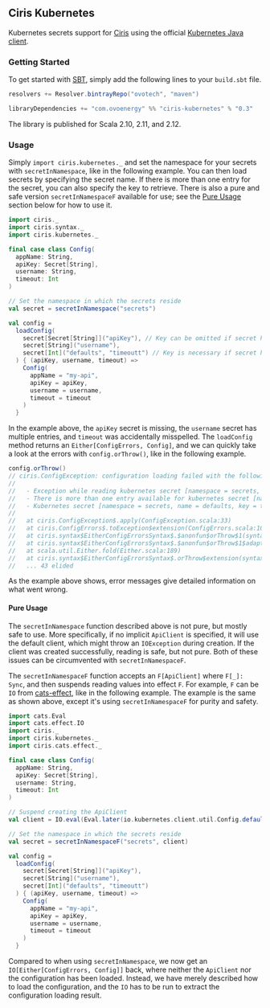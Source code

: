 ## Ciris Kubernetes
Kubernetes secrets support for [Ciris][ciris] using the official [Kubernetes Java client][kubernetes-java-client].

### Getting Started
To get started with [SBT][sbt], simply add the following lines to your `build.sbt` file.

```scala
resolvers += Resolver.bintrayRepo("ovotech", "maven")

libraryDependencies += "com.ovoenergy" %% "ciris-kubernetes" % "0.3"
```

The library is published for Scala 2.10, 2.11, and 2.12.

### Usage
Simply `import ciris.kubernetes._` and set the namespace for your secrets with `secretInNamespace`, like in the following example. You can then load secrets by specifying the secret name. If there is more than one entry for the secret, you can also specify the key to retrieve. There is also a pure and safe version `secretInNamespaceF` available for use; see the [Pure Usage](#pure-usage) section below for how to use it.

```scala
import ciris._
import ciris.syntax._
import ciris.kubernetes._

final case class Config(
  appName: String,
  apiKey: Secret[String],
  username: String,
  timeout: Int
)

// Set the namespace in which the secrets reside
val secret = secretInNamespace("secrets")

val config =
  loadConfig(
    secret[Secret[String]]("apiKey"), // Key can be omitted if secret has only one entry
    secret[String]("username"),
    secret[Int]("defaults", "timeoutt") // Key is necessary if secret has multiple entries
  ) { (apiKey, username, timeout) =>
    Config(
      appName = "my-api",
      apiKey = apiKey,
      username = username,
      timeout = timeout
    )
  }
```

In the example above, the `apiKey` secret is missing, the `username` secret has multiple entries, and `timeout` was accidentally misspelled. The `loadConfig` method returns an `Either[ConfigErrors, Config]`, and we can quickly take a look at the errors with `config.orThrow()`, like in the following example.

```scala
config.orThrow()
// ciris.ConfigException: configuration loading failed with the following errors.
//
//   - Exception while reading kubernetes secret [namespace = secrets, name = apiKey]: io.kubernetes.client.ApiException: Not Found.
//   - There is more than one entry available for kubernetes secret [namespace = secrets, name = username], please specify which key to use; available keys are: admin, user.
//   - Kubernetes secret [namespace = secrets, name = defaults, key = timeoutt] exists but there is no entry with key [timeoutt]; available keys are: port, timeout.
//
//   at ciris.ConfigException$.apply(ConfigException.scala:33)
//   at ciris.ConfigErrors$.toException$extension(ConfigErrors.scala:109)
//   at ciris.syntax$EitherConfigErrorsSyntax$.$anonfun$orThrow$1(syntax.scala:22)
//   at ciris.syntax$EitherConfigErrorsSyntax$.$anonfun$orThrow$1$adapted(syntax.scala:22)
//   at scala.util.Either.fold(Either.scala:189)
//   at ciris.syntax$EitherConfigErrorsSyntax$.orThrow$extension(syntax.scala:23)
//   ... 43 elided
```

As the example above shows, error messages give detailed information on what went wrong.

#### Pure Usage
The `secretInNamespace` function described above is not pure, but mostly safe to use. More specifically, if no implicit `ApiClient` is specified, it will use the default client, which might throw an `IOException` during creation. If the client was created successfully, reading is safe, but not pure. Both of these issues can be circumvented with `secretInNamespaceF`.

The `secretInNamespaceF` function accepts an `F[ApiClient]` where `F[_]: Sync`, and then suspends reading values into effect `F`. For example, `F` can be `IO` from [cats-effect][cats-effect], like in the following example. The example is the same as shown above, except it's using `secretInNamespaceF` for purity and safety.

```scala
import cats.Eval
import cats.effect.IO
import ciris._
import ciris.kubernetes._
import ciris.cats.effect._

final case class Config(
  appName: String,
  apiKey: Secret[String],
  username: String,
  timeout: Int
)

// Suspend creating the ApiClient
val client = IO.eval(Eval.later(io.kubernetes.client.util.Config.defaultClient()))

// Set the namespace in which the secrets reside
val secret = secretInNamespaceF("secrets", client)

val config =
  loadConfig(
    secret[Secret[String]]("apiKey"),
    secret[String]("username"),
    secret[Int]("defaults", "timeoutt")
  ) { (apiKey, username, timeout) =>
    Config(
      appName = "my-api",
      apiKey = apiKey,
      username = username,
      timeout = timeout
    )
  }
```

Compared to when using `secretInNamespace`, we now get an `IO[Either[ConfigErrors, Config]]` back, where neither the `ApiClient` nor the configuration has been loaded. Instead, we have merely described how to load the configuration, and the `IO` has to be run to extract the configuration loading result.

[cats-effect]: https://github.com/typelevel/cats-effect
[ciris]: https://cir.is
[sbt]: https://www.scala-sbt.org
[kubernetes-java-client]: https://github.com/kubernetes-client/java
